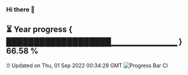 ### Hi there 👋
⏳ Year progress { ███████████████████▁▁▁▁▁▁▁▁▁▁▁ } 66.58 %
---
⏰ Updated on Thu, 01 Sep 2022 00:34:29 GMT
![Progress Bar CI](https://github.com/Moyi321/Moyi321/workflows/Progress%20Bar%20CI/badge.svg)
